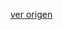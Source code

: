 [ver origen](/docs/documentacion/Asociacion_entre_peso_al_nacer_y_factores_de_riesgo_cardiometabolicos_en_ninos.md)